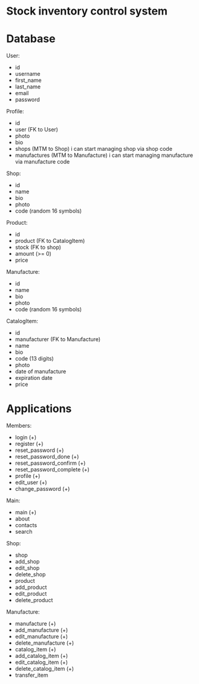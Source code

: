 # Stock inventory control system

# Database
User:
- id
- username
- first_name
- last_name
- email
- password

Profile:
- id
- user (FK to User)
- photo
- bio
- shops (MTM to Shop) i can start managing shop via shop code
- manufactures (MTM to Manufacture) i can start managing manufacture via manufacture code

Shop:
- id
- name
- bio
- photo
- code (random 16 symbols)

Product:
- id
- product (FK to CatalogItem)
- stock (FK to shop)
- amount (>= 0)
- price

Manufacture:
- id
- name
- bio
- photo
- code (random 16 symbols)

CatalogItem:
- id
- manufacturer (FK to Manufacture)
- name
- bio
- code (13 digits)
- photo
- date of manufacture
- expiration date
- price

# Applications

Members:
- login (+)
- register (+)
- reset_password (+)
- reset_password_done (+)
- reset_password_confirm (+)
- reset_password_complete (+)
- profile (+)
- edit_user (+)
- change_password (+)

Main:
- main (+)
- about
- contacts
- search

Shop:
- shop
- add_shop
- edit_shop
- delete_shop
- product
- add_product
- edit_product
- delete_product

Manufacture:
- manufacture (+)
- add_manufacture (+)
- edit_manufacture (+)
- delete_manufacture (+)
- catalog_item (+)
- add_catalog_item (+)
- edit_catalog_item (+)
- delete_catalog_item (+)
- transfer_item

